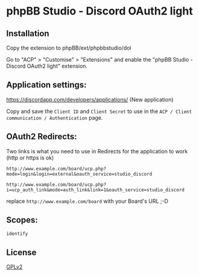 # phpBB Studio - Discord OAuth2 light

## Installation

Copy the extension to phpBB/ext/phpbbstudio/dol

Go to "ACP" > "Customise" > "Extensions" and enable the "phpBB Studio - Discord OAuth2 light" extension.

## Application settings:

https://discordapp.com/developers/applications/ (New application)

Copy and save the `Client ID` and `Client Secret` to use in the `ACP / Client communication / Authentication` page.

## OAuth2 Redirects:

Two links is what you need to use in Redirects for the application to work (http or https is ok)

`http://www.example.com/board/ucp.php?mode=login&login=external&oauth_service=studio_discord`

`http://www.example.com/board/ucp.php?i=ucp_auth_link&mode=auth_link&link=1&oauth_service=studio_discord`

replace `http://www.example.com/board` with your Board's URL ;-D

## Scopes:

`identify`

## License

[GPLv2](license.txt)
